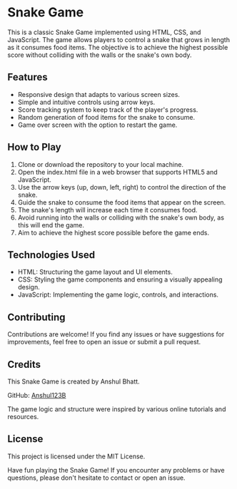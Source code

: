  <h1>Snake Game</h1>

  <p>This is a classic Snake Game implemented using HTML, CSS, and JavaScript. The game allows players to control a snake that grows in length as it consumes food items. The objective is to achieve the highest possible score without colliding with the walls or the snake's own body.</p>

  <h2>Features</h2>
  <ul>
    <li>Responsive design that adapts to various screen sizes.</li>
    <li>Simple and intuitive controls using arrow keys.</li>
    <li>Score tracking system to keep track of the player's progress.</li>
    <li>Random generation of food items for the snake to consume.</li>
    <li>Game over screen with the option to restart the game.</li>
  </ul>

  <h2>How to Play</h2>
  <ol>
    <li>Clone or download the repository to your local machine.</li>
    <li>Open the index.html file in a web browser that supports HTML5 and JavaScript.</li>
    <li>Use the arrow keys (up, down, left, right) to control the direction of the snake.</li>
    <li>Guide the snake to consume the food items that appear on the screen.</li>
    <li>The snake's length will increase each time it consumes food.</li>
    <li>Avoid running into the walls or colliding with the snake's own body, as this will end the game.</li>
    <li>Aim to achieve the highest score possible before the game ends.</li>
  </ol>

  <h2>Technologies Used</h2>
  <ul>
    <li>HTML: Structuring the game layout and UI elements.</li>
    <li>CSS: Styling the game components and ensuring a visually appealing design.</li>
    <li>JavaScript: Implementing the game logic, controls, and interactions.</li>
  </ul>

  <h2>Contributing</h2>
  <p>Contributions are welcome! If you find any issues or have suggestions for improvements, feel free to open an issue or submit a pull request.</p>

  <h2>Credits</h2>
  <p>This Snake Game is created by Anshul Bhatt.</p>
  <p>GitHub: <a href="https://github.com/Anshul123B">Anshul123B</a></p>
  <p>The game logic and structure were inspired by various online tutorials and resources.</p>

  <h2>License</h2>
  <p>This project is licensed under the MIT License.</p>

  <p>Have fun playing the Snake Game! If you encounter any problems or have questions, please don't hesitate to contact or open an issue.</p>
  
